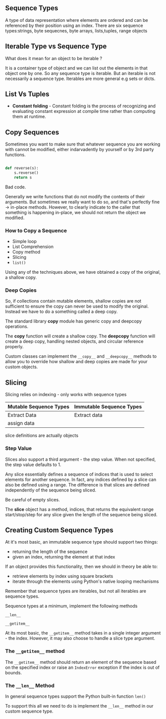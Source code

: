 ## Sequence Types

A type of data representation where elements are ordered and can be referenced by their position using an index.
There are six sequence types:strings, byte sequecnes, byte arrays, lists,tuples, range objects

## Iterable Type vs Sequence Type

What does it mean for an object to be iterable ?

It is a container type of object and we can list out the elements in that object one by one. So any sequence type is iterable. But an iterable is not necessarily a sequence type. Iterables are more general e.g sets or dicts.

## List Vs Tuples

- **Constant folding** - Constant folding is the process of recognizing and evaluating constant expression at compile time rather than computing them at runtime.

## Copy Sequences

Sometimes you want to make sure that whatever sequence you are working with cannot be modified, either indarvadently by yourself or by 3rd party functions.

```python

def reverse(s):
    s.reverse()
    return s

```

Bad code.

Generally we write functions that do not modify the contents of their arguments. But sometimes we really want to do so, and that's perfectly fine -> in-place methods. However, to clearly indicate to the caller that something is happening in-place, we should not return the object we modified.

### How to Copy a Sequence

- Simple loop
- List Comprehension
- Copy method
- Slicing
- `list()`

Using any of the techniques above, we have obtained a copy of the original, a shallow copy.

### Deep Copies

So, if collections contain mutable elements, shallow copies are not sufficient to ensure the copy can never be used to modify the original. Instead we have to do a something called a deep copy.

The standard library **copy** module has generic copy and deepcopy operations.

The **copy** function will create a shallow copy. The **deepcopy** function will create a deep copy, handling nested objects, and circular reference properly.

Custom classes can implement the `__copy__` and `__deepcopy__` methods to allow you to override how shallow and deep copies are made for your custom objects.

## Slicing

Slicing relies on indexing - only works with sequence types

| **Mutable Sequence Types** | **Immutable Sequence Types** |
| -------------------------- | ---------------------------- |
| Extract Data               | Extract data                 |
| assign data                |

slice definitions are actually objects

### Step Value

Slices also support a third argument - the step value. When not specified, the step value defaults to 1.

Any slice essentially defines a sequence of indices that is used to select elements for another sequence. In fact, any indices defined by a slice can also be defined using a range. The difference is that slices are defined independently of the sequence being sliced.

Be careful of empty slices.

The **slice** object has a method, indices, that returns the equivalent range start/stop/step for any slice given the length of the sequence being sliced.

## Creating Custom Sequence Types

At it's most basic, an immutable sequence type should support two things:

- returning the length of the sequence
- given an index, returning the element at that index

If an object provides this functionality, then we should in theory be able to:

- retrieve elements by index using square brackets
- iterate through the elements using Python's native looping mechanisms

Remember that sequence types are iterables, but not all iterables are sequence types.

Sequence types at a minimum, implement the following methods

`__len__`

`__getitem__`

At its most basic, the `__getitem__` method takes in a single integer argument - the index. However, it may also choose to handle a slice type argument.

### The `__getitem__` method

The `__getitem__` method should return an element of the sequence based on the specified index or raise an `IndexError` exception if the index is out of bounds.

### The `__len__` Method

In general sequence types support the Python built-in function `len()`

To support this all we need to do is implement the `__len__` method in our custom sequence type.